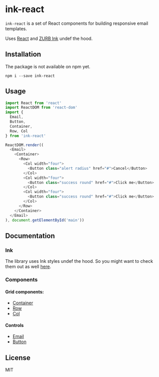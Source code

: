 # ink-react
`ink-react` is a set of React components for building responsive email templates.

Uses [React](https://github.com/facebook/react) and [ZURB Ink](https://github.com/zurb/ink) undef the hood.

## Installation

The package is not available on npm yet.

`npm i --save ink-react`

## Usage

```javascript
import React from 'react'
import ReactDOM from 'react-dom'
import {
  Email,
  Button,
  Container,
  Row, Col
} from 'ink-react'

ReactDOM.render((
  <Email>
    <Container>
      <Row>
        <Col width="four">
          <Button class="alert radius" href="#">Cancel</Button>
        </Col>
        <Col width="four">
          <Button class="success round" href="#">Click me</Button>
        </Col>
        <Col width="four">
          <Button class="success round" href="#">Click me</Button>
        </Col>
      </Row>
    </Container>
  </Email>
), document.getElementById('main'))
```

## Documentation

### Ink

The library uses Ink styles undef the hood. So you might want to check them out
as well [here](http://foundation.zurb.com/emails/docs.html).

### Components

#### Grid components:

* [Container](/js/components/Container.jsx)
* [Row](/js/components/Row.jsx)
* [Col](/js/components/Col.jsx)

#### Controls

* [Email](/js/components/Email.jsx)
* [Button](/js/components/Button.jsx)

## License
MIT
